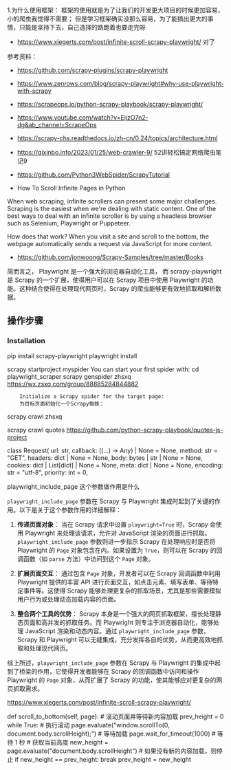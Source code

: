1.为什么使用框架：
框架的使用就是为了让我们的开发更大项目的时候更加容易，小的爬虫我觉得不需要；
但是学习框架确实没那么容易，为了能搞出更大的事情，只能是坚持下去，自己选择的路跪着也要走完呀


- https://www.xiegerts.com/post/infinite-scroll-scrapy-playwright/ 对了


参考资料：
- https://github.com/scrapy-plugins/scrapy-playwright
- https://www.zenrows.com/blog/scrapy-playwright#why-use-playwright-with-scrapy
- https://scrapeops.io/python-scrapy-playbook/scrapy-playwright/
- https://www.youtube.com/watch?v=EijzO7n2-dg&ab_channel=ScrapeOps
- https://scrapy-chs.readthedocs.io/zh-cn/0.24/topics/architecture.html
-  https://qixinbo.info/2023/01/25/web-crawler-9/ 52讲轻松搞定网络爬虫笔记9
- https://github.com/Python3WebSpider/ScrapyTutorial

-  How To Scroll Infinite Pages in Python

When web scraping, infinite scrollers can present some major challenges. Scraping is the easiest when we're dealing with static content. 
One of the best ways to deal with an infinite scroller is by using a headless browser such as Selenium, Playwright or Puppeteer.


How does that work?
When you visit a site and scroll to the bottom, the webpage automatically sends a request via JavaScript for more content.


- https://github.com/jonwoong/Scrapy-Samples/tree/master/Books

简而言之，
Playwright 是一个强大的浏览器自动化工具，
而 scrapy-playwright 是 Scrapy 的一个扩展，使得用户可以在 Scrapy 项目中使用 
Playwright 的功能。这种结合使得在处理现代网页时，Scrapy 的爬虫能够更有效地抓取和解析数据。


## 操作步骤

### Installation
pip install scrapy-playwright
playwright install

scrapy startproject myspider
You can start your first spider with:
    cd playwright_scraper
    scrapy genspider zhsxq https://wx.zsxq.com/group/88885284844882

        Initialize a Scrapy spider for the target page:
        为目标页面初始化一个Scrapy蜘蛛：




scrapy crawl zhsxq

scrapy crawl quotes
https://github.com/python-scrapy-playbook/quotes-js-project


class Request(
    url: str,
    callback: ((...) -> Any) | None = None,
    method: str = "GET",
    headers: dict | None = None,
    body: bytes | str | None = None,
    cookies: dict | List[dict] | None = None,
    meta: dict | None = None,
    encoding: str = "utf-8",
    priority: int = 0,


playwright_include_page 这个参数做作用是什么




`playwright_include_page` 参数在 Scrapy 与 Playwright 集成时起到了关键的作用。以下是关于这个参数作用的详细解释：

1. **传递页面对象**：
   当在 Scrapy 请求中设置 `playwright=True` 时，Scrapy 会使用 Playwright 来处理该请求，允许对 JavaScript 渲染的页面进行抓取。`playwright_include_page` 参数则进一步指示 Scrapy 在处理响应时是否将 Playwright 的 `Page` 对象包含在内。如果设置为 `True`，则可以在 Scrapy 的回调函数（如 `parse` 方法）中访问到这个 `Page` 对象。

2. **扩展页面交互**：
   通过包含 `Page` 对象，开发者可以在 Scrapy 回调函数中利用 Playwright 提供的丰富 API 进行页面交互，如点击元素、填写表单、等待特定事件等。这使得 Scrapy 能够处理更复杂的抓取场景，尤其是那些需要模拟用户行为或处理动态加载内容的页面。

3. **整合两个工具的优势**：
   Scrapy 本身是一个强大的网页抓取框架，擅长处理静态页面和高并发的抓取任务。而 Playwright 则专注于浏览器自动化，能够处理 JavaScript 渲染和动态内容。通过 `playwright_include_page` 参数，Scrapy 和 Playwright 可以无缝集成，充分发挥各自的优势，从而更高效地抓取和处理现代网页。

综上所述，`playwright_include_page` 参数在 Scrapy 与 Playwright 的集成中起到了桥梁的作用，它使得开发者能够在 Scrapy 的回调函数中访问和操作 Playwright 的 `Page` 对象，从而扩展了 Scrapy 的功能，使其能够应对更复杂的网页抓取需求。

https://www.xiegerts.com/post/infinite-scroll-scrapy-playwright/


def scroll_to_bottom(self, page):
        # 滚动页面并等待新内容加载
        prev_height = 0
        while True:
            # 执行滚动
            page.evaluate("window.scrollTo(0, document.body.scrollHeight);")
            # 等待加载
            page.wait_for_timeout(1000)  # 等待 1 秒
            # 获取当前高度
            new_height = page.evaluate("document.body.scrollHeight")
            # 如果没有新的内容加载，则停止
            if new_height == prev_height:
                break
            prev_height = new_height